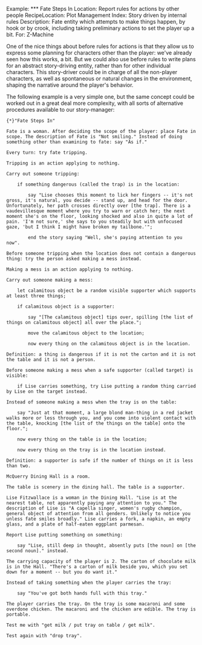 Example: *** Fate Steps In
Location: Report rules for actions by other people
RecipeLocation: Plot Management
Index: Story driven by internal rules
Description: Fate entity which attempts to make things happen, by hook or by crook, including taking preliminary actions to set the player up a bit.
For: Z-Machine

  
One of the nice things about before rules for actions is that they allow us to express some planning for characters other than the player: we've already seen how this works, a bit. But we could also use before rules to write plans for an abstract story-driving entity, rather than for other individual characters. This story-driver could be in charge of all the non-player characters, as well as spontaneous or natural changes in the environment, shaping the narrative around the player's behavior.

  
The following example is a very simple one, but the same concept could be worked out in a great deal more complexity, with all sorts of alternative procedures available to our story-manager:

  

``` inform7
{*}"Fate Steps In"

Fate is a woman. After deciding the scope of the player: place Fate in scope. The description of Fate is "Not smiling." Instead of doing something other than examining to fate: say "As if."

Every turn: try fate tripping.

Tripping is an action applying to nothing.

Carry out someone tripping:

	if something dangerous (called the trap) is in the location:

		say "Lise chooses this moment to lick her fingers -- it's not gross, it's natural, you decide -- stand up, and head for the door. Unfortunately, her path crosses directly over [the trap]. There is a vaudevillesque moment where you try to warn or catch her; the next moment she's on the floor, looking shocked and also in quite a lot of pain. 'I'm not sure,' she says to you steadily but with unfocused gaze, 'but I think I might have broken my tailbone.'";

		end the story saying "Well, she's paying attention to you now".

Before someone tripping when the location does not contain a dangerous thing: try the person asked making a mess instead.

Making a mess is an action applying to nothing.

Carry out someone making a mess:

	let calamitous object be a random visible supporter which supports at least three things;

	if calamitous object is a supporter:

		say "[The calamitous object] tips over, spilling [the list of things on calamitous object] all over the place.";

		move the calamitous object to the location;

		now every thing on the calamitous object is in the location.

Definition: a thing is dangerous if it is not the carton and it is not the table and it is not a person.

Before someone making a mess when a safe supporter (called target) is visible:

	if Lise carries something, try Lise putting a random thing carried by Lise on the target instead.

Instead of someone making a mess when the tray is on the table:

	say "Just at that moment, a large blond man-thing in a red jacket walks more or less through you, and you come into violent contact with the table, knocking [the list of the things on the table] onto the floor.";

	now every thing on the table is in the location;

	now every thing on the tray is in the location instead.

Definition: a supporter is safe if the number of things on it is less than two.

McQuerry Dining Hall is a room.

The table is scenery in the dining hall. The table is a supporter.

Lise Fitzwallace is a woman in the Dining Hall. "Lise is at the nearest table, not apparently paying any attention to you." The description of Lise is "A capella singer, women's rugby champion, general object of attention from all genders. Unlikely to notice you unless fate smiles broadly." Lise carries a fork, a napkin, an empty glass, and a plate of half-eaten eggplant parmesan.

Report Lise putting something on something:

	say "Lise, still deep in thought, absently puts [the noun] on [the second noun]." instead.

The carrying capacity of the player is 2. The carton of chocolate milk is in the Hall. "There's a carton of milk beside you, which you set down for a moment -- but you do want it."

Instead of taking something when the player carries the tray:

	say "You've got both hands full with this tray."

The player carries the tray. On the tray is some macaroni and some overdone chicken. The macaroni and the chicken are edible. The tray is portable.

Test me with "get milk / put tray on table / get milk".

Test again with "drop tray".
```

